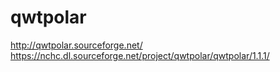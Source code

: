 # qwtpolar
http://qwtpolar.sourceforge.net/   https://nchc.dl.sourceforge.net/project/qwtpolar/qwtpolar/1.1.1/
